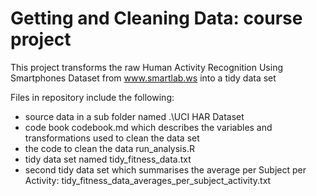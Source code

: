 # Getting and Cleaning Data: course project

This project transforms the raw Human Activity Recognition Using Smartphones Dataset from www.smartlab.ws into a tidy data set

Files in repository include the following:
* source data in a sub folder named .\UCI HAR Dataset
* code book codebook.md which describes the variables and transformations used to clean the data set
* the code to clean the data run_analysis.R 
* tidy data set named tidy_fitness_data.txt
* second tidy data set which summarises the average per Subject per Activity: tidy_fitness_data_averages_per_subject_activity.txt
